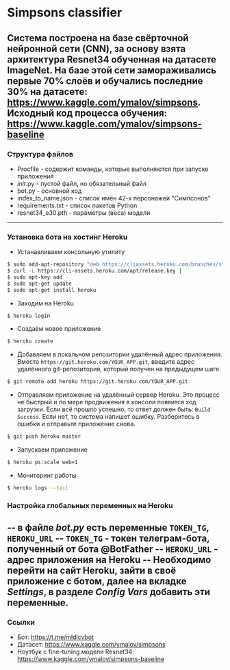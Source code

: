 # Simpsons classifier
Система построена на базе свёрточной нейронной сети (CNN), за основу взята архитектура Resnet34 обученная на датасете ImageNet. 
На базе этой сети замораживались первые 70% слоёв и обучались последние 30% на датасете: https://www.kaggle.com/ymalov/simpsons. 
Исходный код процесса обучения: https://www.kaggle.com/ymalov/simpsons-baseline
---
### Структура файлов
- Procfile - содержит команды, которые выполняются при запуске приложения
- _init_.py - пустой файл, но обязательный файл
- bot.py - основной код
- index_to_name.json - список имён 42-х персонажей "Симпсонов"
- requirements.txt - список пакетов Python
- resnet34_e30.pth - параметры (веса) модели
---
### Установка бота на хостинг Heroku
- Устанавливаем консольную утилиту
```sh
$ sudo add-apt-repository "deb https://cliassets.heroku.com/branches/stable/apt ./"
$ curl -L https://cli-assets.heroku.com/apt/release.key |
$ sudo apt-key add -
$ sudo apt-get update
$ sudo apt-get install heroku
```
- Заходим на Heroku
```sh
$ heroku login
```
- Создаём новое приложение
```sh
$ heroku create
```
- Добавляем в локальном репозитории удалённый адрес приложения. Вместо `https://git.heroku.com/YOUR_APP.git`, введите адрес удалённого git-репозитория, который получен на предыдущем шаге. 
```sh
$ git remote add heroku https://git.heroku.com/YOUR_APP.git
```
- Отправляем приложение на удалённый сервер Heroku. Это процесс не быстрый и по мере продвижения в консоли появится ход загрузки. Если всё прошло успешно, то ответ должен быть: `Build Success`. Если нет, то система напишет ошибку. Разберитесь в ошибки и отправьте приложение снова.
```sh
$ git push heroku master
```
- Запускаем приложение
```sh
$ heroku ps:scale web=1
```
- Мониторинг работы
```sh
$ heroku logs --tail
```
### Настройка глобальных переменных на Heroku
-- в файле _bot.py_ есть переменные `TOKEN_TG`, `HEROKU_URL`
-- `TOKEN_TG` - токен телеграм-бота, полученный от бота @BotFather
-- `HEROKU_URL` - адрес приложения на Heroku
-- Необходимо перейти на сайт Heroku, зайти в своё приложение с ботом, далее на вкладке _Settings_, в разделе _Config Vars_ добавить эти переменные.
---
### Ссылки
- Бот: https://t.me/mldlcvbot
- Датасет: https://www.kaggle.com/ymalov/simpsons
- Ноутбук с fine-tuning модели Resnet34: https://www.kaggle.com/ymalov/simpsons-baseline

